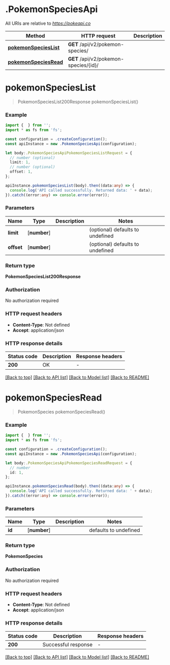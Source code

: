 # .PokemonSpeciesApi

All URIs are relative to *https://pokeapi.co*

Method | HTTP request | Description
------------- | ------------- | -------------
[**pokemonSpeciesList**](PokemonSpeciesApi.md#pokemonSpeciesList) | **GET** /api/v2/pokemon-species/ | 
[**pokemonSpeciesRead**](PokemonSpeciesApi.md#pokemonSpeciesRead) | **GET** /api/v2/pokemon-species/{id}/ | 


# **pokemonSpeciesList**
> PokemonSpeciesList200Response pokemonSpeciesList()


### Example


```typescript
import {  } from '';
import * as fs from 'fs';

const configuration = .createConfiguration();
const apiInstance = new .PokemonSpeciesApi(configuration);

let body:.PokemonSpeciesApiPokemonSpeciesListRequest = {
  // number (optional)
  limit: 1,
  // number (optional)
  offset: 1,
};

apiInstance.pokemonSpeciesList(body).then((data:any) => {
  console.log('API called successfully. Returned data: ' + data);
}).catch((error:any) => console.error(error));
```


### Parameters

Name | Type | Description  | Notes
------------- | ------------- | ------------- | -------------
 **limit** | [**number**] |  | (optional) defaults to undefined
 **offset** | [**number**] |  | (optional) defaults to undefined


### Return type

**PokemonSpeciesList200Response**

### Authorization

No authorization required

### HTTP request headers

 - **Content-Type**: Not defined
 - **Accept**: application/json


### HTTP response details
| Status code | Description | Response headers |
|-------------|-------------|------------------|
**200** | OK |  -  |

[[Back to top]](#) [[Back to API list]](README.md#documentation-for-api-endpoints) [[Back to Model list]](README.md#documentation-for-models) [[Back to README]](README.md)

# **pokemonSpeciesRead**
> PokemonSpecies pokemonSpeciesRead()


### Example


```typescript
import {  } from '';
import * as fs from 'fs';

const configuration = .createConfiguration();
const apiInstance = new .PokemonSpeciesApi(configuration);

let body:.PokemonSpeciesApiPokemonSpeciesReadRequest = {
  // number
  id: 1,
};

apiInstance.pokemonSpeciesRead(body).then((data:any) => {
  console.log('API called successfully. Returned data: ' + data);
}).catch((error:any) => console.error(error));
```


### Parameters

Name | Type | Description  | Notes
------------- | ------------- | ------------- | -------------
 **id** | [**number**] |  | defaults to undefined


### Return type

**PokemonSpecies**

### Authorization

No authorization required

### HTTP request headers

 - **Content-Type**: Not defined
 - **Accept**: application/json


### HTTP response details
| Status code | Description | Response headers |
|-------------|-------------|------------------|
**200** | Successful response |  -  |

[[Back to top]](#) [[Back to API list]](README.md#documentation-for-api-endpoints) [[Back to Model list]](README.md#documentation-for-models) [[Back to README]](README.md)


